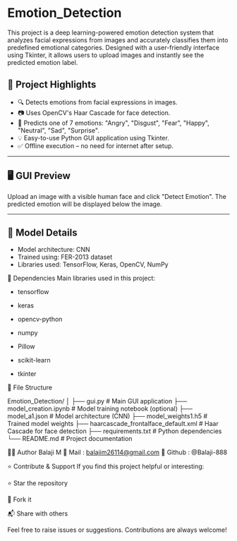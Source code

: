 

# Emotion_Detection
This project is a deep learning-powered emotion detection system that analyzes facial expressions from images and accurately classifies them into predefined emotional categories. Designed with a user-friendly interface using Tkinter, it allows users to upload images and instantly see the predicted emotion label.


## 📌 Project Highlights

- 🔍 Detects emotions from facial expressions in images.
- 📷 Uses OpenCV's Haar Cascade for face detection.
- 🧠 Predicts one of 7 emotions: "Angry", "Disgust", "Fear", "Happy", "Neutral", "Sad", "Surprise".
- 💡 Easy-to-use Python GUI application using Tkinter.
- ✅ Offline execution – no need for internet after setup.

---

## 🖥️ GUI Preview

Upload an image with a visible human face and click "Detect Emotion". The predicted emotion will be displayed below the image.

---

## 🧠 Model Details

- Model architecture: CNN
- Trained using: FER-2013 dataset
- Libraries used: TensorFlow, Keras, OpenCV, NumPy


📝 Dependencies
Main libraries used in this project:

- tensorflow

- keras

- opencv-python

- numpy

- Pillow

- scikit-learn

- tkinter
  

📂 File Structure

Emotion_Detection/
│
├── gui.py                       # Main GUI application
├── model_creation.ipynb         # Model training notebook (optional)
├── model_a1.json                # Model architecture (CNN)
├── model_weights1.h5            # Trained model weights
├── haarcascade_frontalface_default.xml  # Haar Cascade for face detection
├── requirements.txt             # Python dependencies
└── README.md                    # Project documentation


👨‍💻 Author
Balaji M
📧 Mail : balajim26114@gmail.com 
🔗 Github : @Balaji-888

⭐ Contribute & Support
If you find this project helpful or interesting:

⭐ Star the repository

🍴 Fork it

📬 Share with others

Feel free to raise issues or suggestions. Contributions are always welcome!
